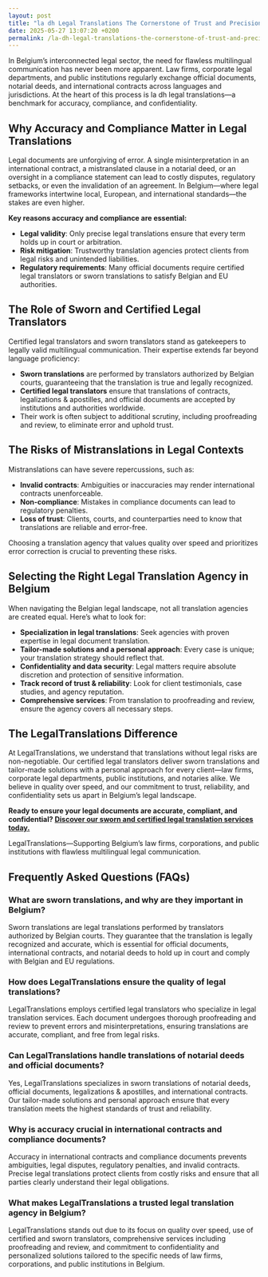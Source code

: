 ```yaml
---
layout: post
title: "la dh Legal Translations The Cornerstone of Trust and Precision"
date: 2025-05-27 13:07:20 +0200
permalink: /la-dh-legal-translations-the-cornerstone-of-trust-and-precision/
---
```

In Belgium’s interconnected legal sector, the need for flawless multilingual communication has never been more apparent. Law firms, corporate legal departments, and public institutions regularly exchange official documents, notarial deeds, and international contracts across languages and jurisdictions. At the heart of this process is la dh legal translations—a benchmark for accuracy, compliance, and confidentiality.

## Why Accuracy and Compliance Matter in Legal Translations

Legal documents are unforgiving of error. A single misinterpretation in an international contract, a mistranslated clause in a notarial deed, or an oversight in a compliance statement can lead to costly disputes, regulatory setbacks, or even the invalidation of an agreement. In Belgium—where legal frameworks intertwine local, European, and international standards—the stakes are even higher.

**Key reasons accuracy and compliance are essential:**

- **Legal validity**: Only precise legal translations ensure that every term holds up in court or arbitration.
- **Risk mitigation**: Trustworthy translation agencies protect clients from legal risks and unintended liabilities.
- **Regulatory requirements**: Many official documents require certified legal translators or sworn translations to satisfy Belgian and EU authorities.

## The Role of Sworn and Certified Legal Translators

Certified legal translators and sworn translators stand as gatekeepers to legally valid multilingual communication. Their expertise extends far beyond language proficiency:

- **Sworn translations** are performed by translators authorized by Belgian courts, guaranteeing that the translation is true and legally recognized.
- **Certified legal translators** ensure that translations of contracts, legalizations & apostilles, and official documents are accepted by institutions and authorities worldwide.
- Their work is often subject to additional scrutiny, including proofreading and review, to eliminate error and uphold trust.

## The Risks of Mistranslations in Legal Contexts

Mistranslations can have severe repercussions, such as:

- **Invalid contracts**: Ambiguities or inaccuracies may render international contracts unenforceable.
- **Non-compliance**: Mistakes in compliance documents can lead to regulatory penalties.
- **Loss of trust**: Clients, courts, and counterparties need to know that translations are reliable and error-free.

Choosing a translation agency that values quality over speed and prioritizes error correction is crucial to preventing these risks.

## Selecting the Right Legal Translation Agency in Belgium

When navigating the Belgian legal landscape, not all translation agencies are created equal. Here’s what to look for:

- **Specialization in legal translations**: Seek agencies with proven expertise in legal document translation.
- **Tailor-made solutions and a personal approach**: Every case is unique; your translation strategy should reflect that.
- **Confidentiality and data security**: Legal matters require absolute discretion and protection of sensitive information.
- **Track record of trust & reliability**: Look for client testimonials, case studies, and agency reputation.
- **Comprehensive services**: From translation to proofreading and review, ensure the agency covers all necessary steps.

## The LegalTranslations Difference

At LegalTranslations, we understand that translations without legal risks are non-negotiable. Our certified legal translators deliver sworn translations and tailor-made solutions with a personal approach for every client—law firms, corporate legal departments, public institutions, and notaries alike. We believe in quality over speed, and our commitment to trust, reliability, and confidentiality sets us apart in Belgium’s legal landscape.

**Ready to ensure your legal documents are accurate, compliant, and confidential? [Discover our sworn and certified legal translation services today.](https://www.legaltranslations.be/)**

LegalTranslations—Supporting Belgium’s law firms, corporations, and public institutions with flawless multilingual legal communication.

## Frequently Asked Questions (FAQs)

### What are sworn translations, and why are they important in Belgium?

Sworn translations are legal translations performed by translators authorized by Belgian courts. They guarantee that the translation is legally recognized and accurate, which is essential for official documents, international contracts, and notarial deeds to hold up in court and comply with Belgian and EU regulations.

### How does LegalTranslations ensure the quality of legal translations?

LegalTranslations employs certified legal translators who specialize in legal translation services. Each document undergoes thorough proofreading and review to prevent errors and misinterpretations, ensuring translations are accurate, compliant, and free from legal risks.

### Can LegalTranslations handle translations of notarial deeds and official documents?

Yes, LegalTranslations specializes in sworn translations of notarial deeds, official documents, legalizations & apostilles, and international contracts. Our tailor-made solutions and personal approach ensure that every translation meets the highest standards of trust and reliability.

### Why is accuracy crucial in international contracts and compliance documents?

Accuracy in international contracts and compliance documents prevents ambiguities, legal disputes, regulatory penalties, and invalid contracts. Precise legal translations protect clients from costly risks and ensure that all parties clearly understand their legal obligations.

### What makes LegalTranslations a trusted legal translation agency in Belgium?

LegalTranslations stands out due to its focus on quality over speed, use of certified and sworn translators, comprehensive services including proofreading and review, and commitment to confidentiality and personalized solutions tailored to the specific needs of law firms, corporations, and public institutions in Belgium.

<script type="application/ld+json">
{
  "@context": "https://schema.org",
  "@type": "BlogPosting",
  "headline": "la dh Legal Translations The Cornerstone of Trust and Precision",
  "description": "LegalTranslations is a specialist translation agency delivering certified, high-accuracy translations of legal documents, supporting law firms, corporations, and public institutions in Belgium with flawless multilingual legal communication.",
  "author": {
    "@type": "Person",
    "name": "Legal Translations"
  },
  "publisher": {
    "@type": "Person",
    "name": "Legal Translations"
  },
  "mainEntityOfPage": {
    "@type": "WebPage",
    "@id": "https://www.legaltranslations.be/blog/la-dh-legal-translations"
  },
  "datePublished": "2024-06-01",
  "dateModified": "2024-06-01",
  "keywords": "Sworn translations, Legal translations, Multilingual communication, International contracts, Notarial deeds, Official documents, Legalizations & apostilles, Proofreading and review, Translation strategy, Translation agency, Quality over speed, Tailor-made solutions, personal approach, Trust & reliability, Translations without legal risks, Error correction, Misinterpretations in international contracts, legal translation services, certified legal translators, accurate legal document translation",
  "inLanguage": "en",
  "articleBody": "In Belgium’s interconnected legal sector, the need for flawless multilingual communication has never been more apparent. Law firms, corporate legal departments, and public institutions regularly exchange official documents, notarial deeds, and international contracts across languages and jurisdictions. At the heart of this process is la dh legal translations—a benchmark for accuracy, compliance, and confidentiality.\n\nLegal documents are unforgiving of error. A single misinterpretation in an international contract, a mistranslated clause in a notarial deed, or an oversight in a compliance statement can lead to costly disputes, regulatory setbacks, or even the invalidation of an agreement. In Belgium—where legal frameworks intertwine local, European, and international standards—the stakes are even higher.\n\nKey reasons accuracy and compliance are essential:\n\n- Legal validity: Only precise legal translations ensure that every term holds up in court or arbitration.\n- Risk mitigation: Trustworthy translation agencies protect clients from legal risks and unintended liabilities.\n- Regulatory requirements: Many official documents require certified legal translators or sworn translations to satisfy Belgian and EU authorities.\n\nCertified legal translators and sworn translators stand as gatekeepers to legally valid multilingual communication. Their expertise extends far beyond language proficiency:\n\n- Sworn translations are performed by translators authorized by Belgian courts, guaranteeing that the translation is true and legally recognized.\n- Certified legal translators ensure that translations of contracts, legalizations & apostilles, and official documents are accepted by institutions and authorities worldwide.\n- Their work is often subject to additional scrutiny, including proofreading and review, to eliminate error and uphold trust.\n\nMistranslations can have severe repercussions, such as:\n\n- Invalid contracts: Ambiguities or inaccuracies may render international contracts unenforceable.\n- Non-compliance: Mistakes in compliance documents can lead to regulatory penalties.\n- Loss of trust: Clients, courts, and counterparties need to know that translations are reliable and error-free.\n\nChoosing a translation agency that values quality over speed and prioritizes error correction is crucial to preventing these risks.\n\nWhen navigating the Belgian legal landscape, not all translation agencies are created equal. Here’s what to look for:\n\n- Specialization in legal translations: Seek agencies with proven expertise in legal document translation.\n- Tailor-made solutions and a personal approach: Every case is unique; your translation strategy should reflect that.\n- Confidentiality and data security: Legal matters require absolute discretion and protection of sensitive information.\n- Track record of trust & reliability: Look for client testimonials, case studies, and agency reputation.\n- Comprehensive services: From translation to proofreading and review, ensure the agency covers all necessary steps.\n\nAt LegalTranslations, we understand that translations without legal risks are non-negotiable. Our certified legal translators deliver sworn translations and tailor-made solutions with a personal approach for every client—law firms, corporate legal departments, public institutions, and notaries alike. We believe in quality over speed, and our commitment to trust, reliability, and confidentiality sets us apart in Belgium’s legal landscape."
}
</script>

<script type="application/ld+json">
{
  "@context": "https://schema.org",
  "@type": "FAQPage",
  "mainEntity": [
    {
      "@type": "Question",
      "name": "What are sworn translations, and why are they important in Belgium?",
      "acceptedAnswer": {
        "@type": "Answer",
        "text": "Sworn translations are legal translations performed by translators authorized by Belgian courts. They guarantee that the translation is legally recognized and accurate, which is essential for official documents, international contracts, and notarial deeds to hold up in court and comply with Belgian and EU regulations."
      }
    },
    {
      "@type": "Question",
      "name": "How does LegalTranslations ensure the quality of legal translations?",
      "acceptedAnswer": {
        "@type": "Answer",
        "text": "LegalTranslations employs certified legal translators who specialize in legal translation services. Each document undergoes thorough proofreading and review to prevent errors and misinterpretations, ensuring translations are accurate, compliant, and free from legal risks."
      }
    },
    {
      "@type": "Question",
      "name": "Can LegalTranslations handle translations of notarial deeds and official documents?",
      "acceptedAnswer": {
        "@type": "Answer",
        "text": "Yes, LegalTranslations specializes in sworn translations of notarial deeds, official documents, legalizations & apostilles, and international contracts. Our tailor-made solutions and personal approach ensure that every translation meets the highest standards of trust and reliability."
      }
    },
    {
      "@type": "Question",
      "name": "Why is accuracy crucial in international contracts and compliance documents?",
      "acceptedAnswer": {
        "@type": "Answer",
        "text": "Accuracy in international contracts and compliance documents prevents ambiguities, legal disputes, regulatory penalties, and invalid contracts. Precise legal translations protect clients from costly risks and ensure that all parties clearly understand their legal obligations."
      }
    },
    {
      "@type": "Question",
      "name": "What makes LegalTranslations a trusted legal translation agency in Belgium?",
      "acceptedAnswer": {
        "@type": "Answer",
        "text": "LegalTranslations stands out due to its focus on quality over speed, use of certified and sworn translators, comprehensive services including proofreading and review, and commitment to confidentiality and personalized solutions tailored to the specific needs of law firms, corporations, and public institutions in Belgium."
      }
    }
  ]
}
</script>